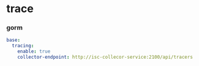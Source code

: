 # trace

### gorm
```yaml
base:
  tracing:
    enable: true
    collector-endpoint: http://isc-collecor-service:2100/api/tracers 

```
